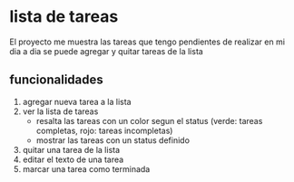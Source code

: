 # lista de tareas
El proyecto me muestra las tareas que tengo pendientes de realizar en mi dia a dia
se puede agregar y quitar tareas de la lista
## funcionalidades
1. agregar nueva tarea a la lista
2. ver la lista de tareas
    * resalta las tareas con un color segun el status (verde: tareas completas, rojo: tareas incompletas)
    * mostrar las tareas con un status definido
3. quitar una tarea de la lista
4. editar el texto de una tarea 
5. marcar una tarea como terminada

